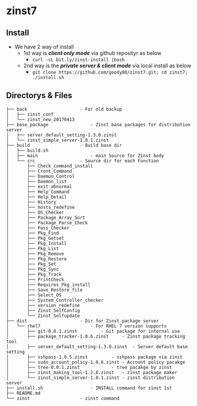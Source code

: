 # zinst7
## Install
  * We have 2 way of install
    * 1st way is ___client only mode___ via github reposityr as below
      * `curl -sL bit.ly/zinst-install |bash`
    * 2nd way is the ___private server & client mode___ via local install as below
      * `git clone https://github.com/goody80/zinst7.git; cd zinst7; ./install.sh`

## Directorys & Files
```
├── back 					- For old backup
│   ├── zinst_conf
│   └── zinst_new_20170413
├── base_package				- Zinst base packages for distribution server
│   ├── server_default_setting-1.3.0.zinst
│   └── zinst_simple_server-1.0.1.zinst
├── build					- Build base dir
│   ├── build.sh
│   ├── main					- main Source for Zinst body
│   └── src					- Source dir for each Function
│       ├── Check_command_install
│       ├── Cront_Command
│       ├── Daemon_Control
│       ├── Daemon_list
│       ├── exit_abnormal
│       ├── Help_Command
│       ├── Help_Detail
│       ├── History
│       ├── hosts_redefine
│       ├── OS_Checker
│       ├── Package_Array_Sort
│       ├── Package_Parse_Check
│       ├── Pass_Checker
│       ├── Pkg_Find
│       ├── Pkg_Getset
│       ├── Pkg_Install
│       ├── Pkg_List
│       ├── Pkg_Remove
│       ├── Pkg_Restore
│       ├── Pkg_Set
│       ├── Pkg_Sync
│       ├── Pkg_Track
│       ├── PrintCheck
│       ├── Requires_Pkg_install
│       ├── Save_Restore_file
│       ├── Select_OS
│       ├── System_Controller_checker
│       ├── version_redefine
│       ├── Zinst_SelfConfig
│       └── Zinst_Selfupdate
├── dist					- Dir for Zinst package server
│   └── rhel7					- For RHEL 7 version supports
│       ├── git-0.0.1.zinst			- Git package for internal use
│       ├── package_tracker-1.0.6.zinst		- Zinst package tracking tool
│       ├── server_default_setting-1.3.0.zinst	- Server default base setting
│       ├── sshpass-1.0.5.zinst			- sshpass package via zinst
│       ├── sudo_account_policy-1.0.6.zinst	- Account policy pacakge
│       ├── tree-0.0.1.zinst			- tree pacakge by zinst
│       ├── zinst_making_tool-1.2.8.zinst	- zinst package maker
│       └── zinst_simple_server-1.0.1.zinst	- zinst distribution server
├── install.sh					- INSTALL command for zinst 1st
├── README.md
└── zinst					- zinst command
```


